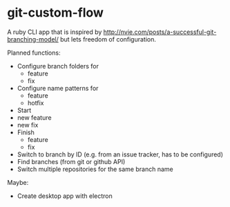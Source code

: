 # git-custom-flow
A ruby CLI app that is inspired by http://nvie.com/posts/a-successful-git-branching-model/ but lets freedom of configuration.

Planned functions:

- Configure branch folders for
  - feature
  - fix
- Configure name patterns for
  - feature
  - hotfix
- Start
 - new feature
 - new fix
- Finish
  - feature
  - fix
- Switch to branch by ID (e.g. from an issue tracker, has to be configured)
- Find branches (from git or github API)
- Switch multiple repositories for the same branch name

Maybe:

- Create desktop app with electron
